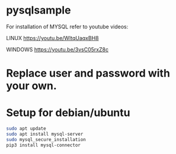 # pysqlsample

For installation of MYSQL refer to youtube videos:

LINUX
https://youtu.be/WltqUaqxBH8

WINDOWS
https://youtu.be/3vsC05rxZ8c

# Replace user and password with your own.

# Setup for debian/ubuntu
```bash
sudo apt update
sudo apt install mysql-server
sudo mysql_secure_installation
pip3 install mysql-connector
```
